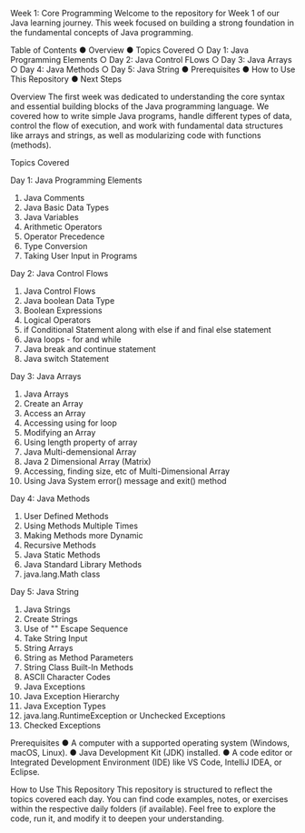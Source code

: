 Week 1: Core Programming
Welcome to the repository for Week 1 of our Java learning journey. This week focused on building a strong foundation in the fundamental concepts of Java programming.

Table of Contents
● Overview
● Topics Covered
○ Day 1: Java Programming Elements
○ Day 2: Java Control FLows
○ Day 3: Java Arrays
○ Day 4: Java Methods
○ Day 5: Java String
● Prerequisites
● How to Use This Repository
● Next Steps

Overview
The first week was dedicated to understanding the core syntax and essential building blocks of the Java programming language. We covered how to write simple Java programs, handle different types of data, control the flow of execution, and work with fundamental data structures like arrays and strings, as well as modularizing code with functions (methods).

Topics Covered

Day 1: Java Programming Elements
1. Java Comments
2. Java Basic Data Types
3. Java Variables
4. Arithmetic Operators
5. Operator Precedence
6. Type Conversion
7. Taking User Input in Programs

Day 2: Java Control Flows
1. Java Control Flows
2. Java boolean Data Type
3. Boolean Expressions
4. Logical Operators
5. if Conditional Statement along with else if and final else statement
6. Java loops - for and while
7. Java break and continue statement
8. Java switch Statement

Day 3: Java Arrays
1. Java Arrays
2. Create an Array
3. Access an Array
4. Accessing using for loop
5. Modifying an Array
6. Using length property of array
7. Java Multi-demensional Array
8. Java 2 Dimensional Array (Matrix)
9. Accessing, finding size, etc of Multi-Dimensional Array
10. Using Java System error() message and exit() method

Day 4: Java Methods
1. User Defined Methods
2. Using Methods Multiple Times
3. Making Methods more Dynamic
4. Recursive Methods
5. Java Static Methods
6. Java Standard Library Methods
7. java.lang.Math class

Day 5: Java String
1. Java Strings
2. Create Strings
3. Use of "\" Escape Sequence
4. Take String Input
5. String Arrays
6. String as Method Parameters
7. String Class Built-In Methods
8. ASCII Character Codes
9. Java Exceptions
10. Java Exception Hierarchy
11. Java Exception Types
12. java.lang.RuntimeException or Unchecked Exceptions
13. Checked Exceptions

Prerequisites
● A computer with a supported operating system (Windows, macOS, Linux).
● Java Development Kit (JDK) installed.
● A code editor or Integrated Development Environment (IDE) like VS Code, IntelliJ IDEA, or Eclipse.

How to Use This Repository
This repository is structured to reflect the topics covered each day. You can find code examples, notes, or exercises within the respective daily folders (if available). Feel free to explore the code, run it, and modify it to deepen your understanding.
